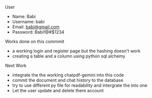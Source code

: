 User
- Name: Babi
- Username: babi
- Email: babi@gmail.com
- Password: Babi!@#$1234


Works done on this commmit
- a working login and register page but the hashing doesn't work
- creating a table and a column using python sql alchemy


Next Work
- integrate the the working chatpdf-gemini into this code
- commit the document and chat history to the database
- try to use different py file for readability and intergrate the into one
- Let the user update and delete there account